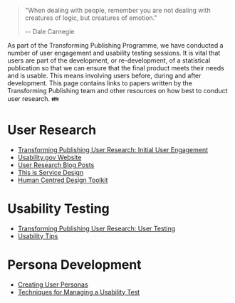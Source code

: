 >"When dealing with people, remember you are not dealing with creatures of logic, but creatures of emotion."
>
>-- Dale Carnegie

As part of the Transforming Publishing Programme, we have conducted a number of user engagement and usability testing sessions. It is vital that users are part of the development, or re-development, of a statistical publication so that we can ensure that the final product meets their needs and is usable. This means involving users before, during and after development. This page contains links to papers written by the Transforming Publishing team and other resources on how best to conduct user research. :family:

# User Research
- [Transforming Publishing User Research: Initial User Engagement](https://www.isdscotland.org/About-ISD/Methodologies/_docs/Initial-User-Engagement-v1-2.pdf)
- [Usability.gov Website](https://www.usability.gov/how-to-and-tools/index.html)
- [User Research Blog Posts](https://userresearch.blog.gov.uk/)
- [This is Service Design](https://www.thisisservicedesigndoing.com/)
- [Human Centred Design Toolkit](https://www.ideo.com/post/design-kit)

# Usability Testing
- [Transforming Publishing User Research: User Testing](https://www.isdscotland.org/About-ISD/Methodologies/_docs/Usability-Testing-v1-0.pdf)
- [Usability Tips](https://measuringu.com/20-usability-tips/)


# Persona Development
- [Creating User Personas](https://uxmastery.com/create-ux-personas/)
- [Techniques for Managing a Usability Test](http://teced.com/wp-content/uploads/2011/06/ieee-lk94-techniques-for-managing-a-usability-test.pdf)
